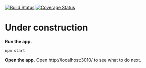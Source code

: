 [![Build Status](https://travis-ci.org/RamyElkest/apollo-chat-api/badge.svg?branch=master)](https://travis-ci.org/RamyElkest/apollo-chat-api#)
[![Coverage Status](https://coveralls.io/repos/github/RamyElkest/apollo-chat-api/badge.svg?branch=master)](https://coveralls.io/github/RamyElkest/apollo-chat-api?branch=master)

# Under construction

**Run the app.**

  ```
  npm start
  ```

**Open the app.** Open http://localhost:3010/ to see what to do next.
